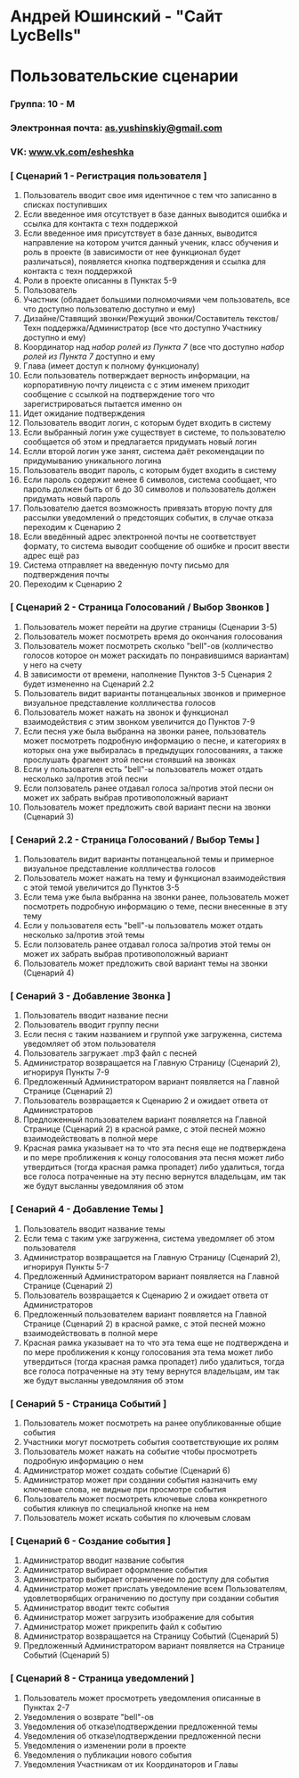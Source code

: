 # Андрей Юшинский - "Сайт LycBells"
# Пользовательские сценарии

### Группа: 10 - М
### Электронная почта: as.yushinskiy@gmail.com
### VK: www.vk.com/esheshka


### [ Сценарий 1 - Регистрация пользователя ]
1. Пользователь вводит свое имя идентичное с тем что записанно в списках поступивших
2. Если введенное имя отсутствует в базе данных выводится ошибка и ссылка для контакта с техн поддержкой
3. Если введенное имя присутствует в базе данных, выводится направление на котором учится данный ученик, класс обучения и роль в проекте (в зависимости от нее функционал будет различаться), появляется кнопка подтверждения и ссылка для контакта с техн поддержкой
4. Роли в проекте описанны в Пунктах 5-9
5. Пользователь
6. Участник (обладает большими полномочиями чем пользователь, все что доступно пользователю доступно и ему)
7. Дизайне/Ставящий звонки/Режущий звонки/Составитель текстов/Техн поддержка/Администратор (все что доступно Участнику доступно и ему)
8. Координатор над *набор ролей из Пункта 7* (все что доступно *набор ролей из Пункта 7* доступно и ему
9. Глава (имеет доступ к полному функционалу)
10. Если пользователь потверждает верность информации, на корпоративную почту лицеиста с с этим именем приходит сообщение с ссылкой на подтверждение того что зарегистрироваться пытается именно он
11. Идет ожидание подтверждения
12. Пользователь вводит логин, с которым будет входить в систему
13. Если выбранный логин уже существует в системе, то пользователю сообщается об этом и предлагается придумать новый логин
14. Еслли второй логин уже занят, система даёт рекомендации по придумыванию уникального логина
15. Пользователь вводит пароль, с которым будет входить в систему
16. Если пароль содержит менее 6 символов, система сообщает, что пароль должен быть от 6 до 30 символов и пользователь должен придумать новый пароль
17. Пользователю дается возможность привязать вторую почту для рассылки уведомлений о предстоящих событих, в случае отказа переходим к Сценарию 2
18. Если введённый адрес электронной почты не соответствует формату, то система выводит сообщение об ошибке и просит ввести адрес ещё раз
19. Система отправляет на введенную почту письмо для подтверждения почты
20. Переходим к Сценарию 2

### [ Сценарий 2 - Страница Голосований / Выбор Звонков ]

 1. Пользователь может перейти на другие страницы (Сценарии 3-5)
 2. Пользователь может посмотреть время до окончания голосования
 3. Пользователь может посмотреть сколько "bell"-ов (колличество голосов которое он может раскидать по понравившимся вариантам) у него на счету
 4. В зависимости от времени, наполнение Пунктов 3-5 Сценария 2 будет измененно на Сценарий 2.2 
 5. Пользователь видит варианты потанцеальных звонков и примерное визуальное представление коллличества голосов
 6. Пользователь может нажать на звонок и функционал взаимодействия с этим звонком увеличится до Пунктов 7-9
 7. Если песня уже была выбранна на звонки ранее, пользователь может посмотреть подробную информацию о песне, и категориях в которых она уже выбиралась в предыдущих голосованиях, а также прослушать фрагмент этой песни стоявший на звонках
 8. Если у пользователя есть "bell"-ы пользователь может отдать несколько за/против этой песни
 9. Если ползователь ранее отдавал голоса за/против этой песни он может их забрать выбрав противоположный вариант
 10. Пользователь может предложить свой вариант песни на звонки (Сценарий 3)

### [ Сенарий 2.2 - Страница Голосований / Выбор Темы ]

1. Пользователь видит варианты потанцеальной темы и примерное визуальное представление коллличества голосов
2. Пользователь может нажать на тему и функционал взаимодействия с этой темой увеличится до Пунктов 3-5
3. Если тема уже была выбранна на звонки ранее, пользователь может посмотреть подробную информацию о теме, песни внесенные в эту тему
4. Если у пользователя есть "bell"-ы пользователь может отдать несколько за/против этой темы
5. Если ползователь ранее отдавал голоса за/против этой темы он может их забрать выбрав противоположный вариант
6. Пользователь может предложить свой вариант темы на звонки (Сценарий 4)

### [ Сенарий 3 - Добавление Звонка ]

1. Пользователь вводит название песни
2. Пользователь вводит группу песни
3. Если песня с таким названием и группой уже загруженна, система уведомляет об этом пользователя
4. Пользователь загружает .mp3 файл с песней
5. Администратор возвращается на Главную Страницу (Сценарий 2), игнорируя Пункты 7-9
6. Предложенный Администратором вариант появляется на Главной Странице (Сценарий 2)
7. Пользователь возвращается к Сценарию 2 и ожидает ответа от Администраторов
8. Предложенный пользователем вариант появляется на Главной Странице (Сценарий 2) в красной рамке, с этой песней можно взаимодействовать в полной мере
9. Красная рамка указывает на то что эта песня еще не подтверждена и по мере проближения к концу голосования эта песня может либо утвердиться (тогда красная рамка пропадет) либо удалиться, тогда все голоса потраченные на эту песню вернутся владельцам, им так же будут высланны уведомляния об этом

### [ Сенарий 4 - Добавление Темы ]

1. Пользователь вводит название темы
2. Если тема с таким уже загруженна, система уведомляет об этом пользователя
3. Администратор возвращается на Главную Страницу (Сценарий 2), игнорируя Пункты 5-7
4. Предложенный Администратором вариант появляется на Главной Странице (Сценарий 2)
5. Пользователь возвращается к Сценарию 2 и ожидает ответа от Администраторов
6. Предложенный пользователем вариант появляется на Главной Странице (Сценарий 2) в красной рамке, с этой песней можно взаимодействовать в полной мере
7. Красная рамка указывает на то что эта тема еще не подтверждена и по мере проближения к концу голосования эта тема может либо утвердиться (тогда красная рамка пропадет) либо удалиться, тогда все голоса потраченные на эту тему вернутся владельцам, им так же будут высланны уведомляния об этом

### [ Сенарий 5 - Страница Событий ]

1. Пользователь может посмотреть на ранее опубликованные общие события
2. Участники могут посмотреть события соответствующие их ролям
3. Пользователь может нажать на событие чтобы просмотреть подробную информацию о нем
4. Администратор может создать событие (Сценарий 6)
5. Администратор может при создании события назначить ему ключевые слова, не видные при просмотре события
6. Пользователь может посмотреть ключевые слова конкретного события кликнув по специальной кнопке на нем
7. Пользователь может искать события по ключевым словам

### [ Сценарий 6 - Создание события ]

1. Администратор вводит название события
2. Администратор выбирает оформление события
3. Администратор выбирает ограничение по доступу для события
4. Администратор может прислать уведомление всем Пользователям, удовлетворябщих ограничению по доступу при создании события
5. Администратор вводит тектс события
6. Администратор может загрузить изображение для события
7. Администратор может прикрепить файл к событию
8. Администратор возвращается на Страницу Событий (Сценарий 5)
9. Предложенный Администратором вариант появляется на Странице Событий (Сценарий 5)

### [ Сценарий 8 - Страница уведомлений ]

1. Пользователь может просмотреть уведомления описанные в Пунктах 2-7
2. Уведомления о возврате "bell"-ов
3. Уведомления об отказе\подтверждении предложенной темы
4. Уведомления об отказе\подтверждении предложенной песни
5. Уведомления о изменении роли в проекте
6. Уведомления о публикации нового события
7. Уведомления Участникам от их Координаторов и Главы

